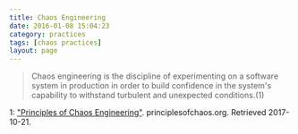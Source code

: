 ```yaml
---
title: Chaos Engineering
date: 2016-01-08 15:04:23
category: practices
tags: [chaos practices]
layout: page
---
```


> Chaos engineering is the discipline of experimenting on a software system in production in order to build confidence in the system's capability to withstand turbulent and unexpected conditions.(1)


1: ["Principles of Chaos Engineering"](http://principlesofchaos.org/?lang=ENcontent). principlesofchaos.org. Retrieved 2017-10-21.
